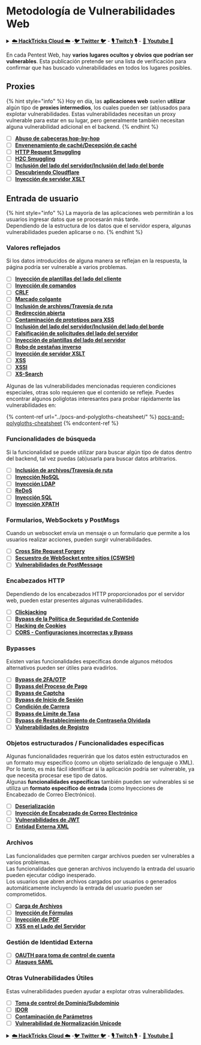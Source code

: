 # Metodología de Vulnerabilidades Web

<details>

<summary><a href="https://cloud.hacktricks.xyz/pentesting-cloud/pentesting-cloud-methodology"><strong>☁️ HackTricks Cloud ☁️</strong></a> -<a href="https://twitter.com/hacktricks_live"><strong>🐦 Twitter 🐦</strong></a> - <a href="https://www.twitch.tv/hacktricks_live/schedule"><strong>🎙️ Twitch 🎙️</strong></a> - <a href="https://www.youtube.com/@hacktricks_LIVE"><strong>🎥 Youtube 🎥</strong></a></summary>

* ¿Trabajas en una **empresa de ciberseguridad**? ¿Quieres ver tu **empresa anunciada en HackTricks**? ¿O quieres tener acceso a la **última versión de PEASS o descargar HackTricks en PDF**? ¡Consulta los [**PLANES DE SUSCRIPCIÓN**](https://github.com/sponsors/carlospolop)!
* Descubre [**The PEASS Family**](https://opensea.io/collection/the-peass-family), nuestra colección exclusiva de [**NFTs**](https://opensea.io/collection/the-peass-family)
* Obtén el [**swag oficial de PEASS y HackTricks**](https://peass.creator-spring.com)
* **Únete al** [**💬**](https://emojipedia.org/speech-balloon/) [**grupo de Discord**](https://discord.gg/hRep4RUj7f) o al [**grupo de Telegram**](https://t.me/peass) o **sígueme** en **Twitter** [**🐦**](https://github.com/carlospolop/hacktricks/tree/7af18b62b3bdc423e11444677a6a73d4043511e9/\[https:/emojipedia.org/bird/README.md)[**@carlospolopm**](https://twitter.com/hacktricks\_live)**.**
* **Comparte tus trucos de hacking enviando PRs al** [**repositorio de hacktricks**](https://github.com/carlospolop/hacktricks) **y al** [**repositorio de hacktricks-cloud**](https://github.com/carlospolop/hacktricks-cloud).

</details>

En cada Pentest Web, hay **varios lugares ocultos y obvios que podrían ser vulnerables**. Esta publicación pretende ser una lista de verificación para confirmar que has buscado vulnerabilidades en todos los lugares posibles.

## Proxies

{% hint style="info" %}
Hoy en día, las **aplicaciones web** suelen **utilizar** algún tipo de **proxies intermedios**, los cuales pueden ser (ab)usados para explotar vulnerabilidades. Estas vulnerabilidades necesitan un proxy vulnerable para estar en su lugar, pero generalmente también necesitan alguna vulnerabilidad adicional en el backend.
{% endhint %}

* [ ] [**Abuso de cabeceras hop-by-hop**](../abusing-hop-by-hop-headers.md)
* [ ] [**Envenenamiento de caché/Decepción de caché**](../cache-deception.md)
* [ ] [**HTTP Request Smuggling**](../http-request-smuggling/)
* [ ] [**H2C Smuggling**](../h2c-smuggling.md)
* [ ] [**Inclusión del lado del servidor/Inclusión del lado del borde**](../server-side-inclusion-edge-side-inclusion-injection.md)
* [ ] [**Descubriendo Cloudflare**](../../network-services-pentesting/pentesting-web/uncovering-cloudflare.md)
* [ ] [**Inyección de servidor XSLT**](../xslt-server-side-injection-extensible-stylesheet-languaje-transformations.md)

## **Entrada de usuario**

{% hint style="info" %}
La mayoría de las aplicaciones web permitirán a los usuarios ingresar datos que se procesarán más tarde.\
Dependiendo de la estructura de los datos que el servidor espera, algunas vulnerabilidades pueden aplicarse o no.
{% endhint %}

### **Valores reflejados**

Si los datos introducidos de alguna manera se reflejan en la respuesta, la página podría ser vulnerable a varios problemas.

* [ ] [**Inyección de plantillas del lado del cliente**](../client-side-template-injection-csti.md)
* [ ] [**Inyección de comandos**](../command-injection.md)
* [ ] [**CRLF**](../crlf-0d-0a.md)
* [ ] [**Marcado colgante**](../dangling-markup-html-scriptless-injection/)
* [ ] [**Inclusión de archivos/Travesía de ruta**](../file-inclusion/)
* [ ] [**Redirección abierta**](../open-redirect.md)
* [ ] [**Contaminación de prototipos para XSS**](../deserialization/nodejs-proto-prototype-pollution/#client-side-prototype-pollution-to-xss)
* [ ] [**Inclusión del lado del servidor/Inclusión del lado del borde**](../server-side-inclusion-edge-side-inclusion-injection.md)
* [ ] [**Falsificación de solicitudes del lado del servidor**](../ssrf-server-side-request-forgery/)
* [ ] [**Inyección de plantillas del lado del servidor**](../ssti-server-side-template-injection/)
* [ ] [**Robo de pestañas inverso**](../reverse-tab-nabbing.md)
* [ ] [**Inyección de servidor XSLT**](../xslt-server-side-injection-extensible-stylesheet-languaje-transformations.md)
* [ ] [**XSS**](../xss-cross-site-scripting/)
* [ ] [**XSSI**](../xssi-cross-site-script-inclusion.md)
* [ ] [**XS-Search**](../xs-search.md)

Algunas de las vulnerabilidades mencionadas requieren condiciones especiales, otras solo requieren que el contenido se refleje. Puedes encontrar algunos poliglotas interesantes para probar rápidamente las vulnerabilidades en:

{% content-ref url="../pocs-and-polygloths-cheatsheet/" %}
[pocs-and-polygloths-cheatsheet](../pocs-and-polygloths-cheatsheet/)
{% endcontent-ref %}

### **Funcionalidades de búsqueda**

Si la funcionalidad se puede utilizar para buscar algún tipo de datos dentro del backend, tal vez puedas (ab)usarla para buscar datos arbitrarios.

* [ ] [**Inclusión de archivos/Travesía de ruta**](../file-inclusion/)
* [ ] [**Inyección NoSQL**](../nosql-injection.md)
* [ ] [**Inyección LDAP**](../ldap-injection.md)
* [ ] [**ReDoS**](../regular-expression-denial-of-service-redos.md)
* [ ] [**Inyección SQL**](../sql-injection/)
* [ ] [**Inyección XPATH**](../xpath-injection.md)
### **Formularios, WebSockets y PostMsgs**

Cuando un websocket envía un mensaje o un formulario que permite a los usuarios realizar acciones, pueden surgir vulnerabilidades.

* [ ] [**Cross Site Request Forgery**](../csrf-cross-site-request-forgery.md)
* [ ] [**Secuestro de WebSocket entre sitios (CSWSH)**](../websocket-attacks.md)
* [ ] [**Vulnerabilidades de PostMessage**](../postmessage-vulnerabilities/)

### **Encabezados HTTP**

Dependiendo de los encabezados HTTP proporcionados por el servidor web, pueden estar presentes algunas vulnerabilidades.

* [ ] [**Clickjacking**](../clickjacking.md)
* [ ] [**Bypass de la Política de Seguridad de Contenido**](../content-security-policy-csp-bypass/)
* [ ] [**Hacking de Cookies**](../hacking-with-cookies/)
* [ ] [**CORS - Configuraciones incorrectas y Bypass**](../cors-bypass.md)

### **Bypasses**

Existen varias funcionalidades específicas donde algunos métodos alternativos pueden ser útiles para evadirlos.

* [ ] [**Bypass de 2FA/OTP**](../2fa-bypass.md)
* [ ] [**Bypass del Proceso de Pago**](../bypass-payment-process.md)
* [ ] [**Bypass de Captcha**](../captcha-bypass.md)
* [ ] [**Bypass de Inicio de Sesión**](../login-bypass/)
* [ ] [**Condición de Carrera**](../race-condition.md)
* [ ] [**Bypass de Límite de Tasa**](../rate-limit-bypass.md)
* [ ] [**Bypass de Restablecimiento de Contraseña Olvidada**](../reset-password.md)
* [ ] [**Vulnerabilidades de Registro**](../registration-vulnerabilities.md)

### **Objetos estructurados / Funcionalidades específicas**

Algunas funcionalidades requerirán que los datos estén estructurados en un formato muy específico (como un objeto serializado de lenguaje o XML). Por lo tanto, es más fácil identificar si la aplicación podría ser vulnerable, ya que necesita procesar ese tipo de datos.\
Algunas **funcionalidades específicas** también pueden ser vulnerables si se utiliza un **formato específico de entrada** (como Inyecciones de Encabezado de Correo Electrónico).

* [ ] [**Deserialización**](../deserialization/)
* [ ] [**Inyección de Encabezado de Correo Electrónico**](../email-injections.md)
* [ ] [**Vulnerabilidades de JWT**](../hacking-jwt-json-web-tokens.md)
* [ ] [**Entidad Externa XML**](../xxe-xee-xml-external-entity.md)

### Archivos

Las funcionalidades que permiten cargar archivos pueden ser vulnerables a varios problemas.\
Las funcionalidades que generan archivos incluyendo la entrada del usuario pueden ejecutar código inesperado.\
Los usuarios que abren archivos cargados por usuarios o generados automáticamente incluyendo la entrada del usuario pueden ser comprometidos.

* [ ] [**Carga de Archivos**](../file-upload/)
* [ ] [**Inyección de Fórmulas**](../formula-doc-latex-injection.md)
* [ ] [**Inyección de PDF**](../xss-cross-site-scripting/pdf-injection.md)
* [ ] [**XSS en el Lado del Servidor**](../xss-cross-site-scripting/server-side-xss-dynamic-pdf.md)

### **Gestión de Identidad Externa**

* [ ] [**OAUTH para toma de control de cuenta**](../oauth-to-account-takeover.md)
* [ ] [**Ataques SAML**](../saml-attacks/)

### **Otras Vulnerabilidades Útiles**

Estas vulnerabilidades pueden ayudar a explotar otras vulnerabilidades.

* [ ] [**Toma de control de Dominio/Subdominio**](../domain-subdomain-takeover.md)
* [ ] [**IDOR**](../idor.md)
* [ ] [**Contaminación de Parámetros**](../parameter-pollution.md)
* [ ] [**Vulnerabilidad de Normalización Unicode**](../unicode-injection/)

<details>

<summary><a href="https://cloud.hacktricks.xyz/pentesting-cloud/pentesting-cloud-methodology"><strong>☁️ HackTricks Cloud ☁️</strong></a> -<a href="https://twitter.com/hacktricks_live"><strong>🐦 Twitter 🐦</strong></a> - <a href="https://www.twitch.tv/hacktricks_live/schedule"><strong>🎙️ Twitch 🎙️</strong></a> - <a href="https://www.youtube.com/@hacktricks_LIVE"><strong>🎥 Youtube 🎥</strong></a></summary>

* ¿Trabajas en una **empresa de ciberseguridad**? ¿Quieres ver tu **empresa anunciada en HackTricks**? ¿O quieres tener acceso a la **última versión de PEASS o descargar HackTricks en PDF**? ¡Consulta los [**PLANES DE SUSCRIPCIÓN**](https://github.com/sponsors/carlospolop)!
* Descubre [**The PEASS Family**](https://opensea.io/collection/the-peass-family), nuestra colección exclusiva de [**NFTs**](https://opensea.io/collection/the-peass-family)
* Obtén el [**swag oficial de PEASS y HackTricks**](https://peass.creator-spring.com)
* **Únete al** [**💬**](https://emojipedia.org/speech-balloon/) [**grupo de Discord**](https://discord.gg/hRep4RUj7f) o al [**grupo de Telegram**](https://t.me/peass) o **sígueme** en **Twitter** [**🐦**](https://github.com/carlospolop/hacktricks/tree/7af18b62b3bdc423e11444677a6a73d4043511e9/\[https:/emojipedia.org/bird/README.md)[**@carlospolopm**](https://twitter.com/hacktricks\_live)**.**
* **Comparte tus trucos de hacking enviando PRs al** [**repositorio de hacktricks**](https://github.com/carlospolop/hacktricks) **y al** [**repositorio de hacktricks-cloud**](https://github.com/carlospolop/hacktricks-cloud).

</details>
